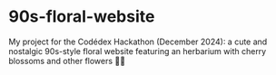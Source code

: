 # 90s-floral-website
My project for the Codédex Hackathon (December 2024): a cute and nostalgic 90s-style floral website featuring an herbarium with cherry blossoms and other flowers 🌸✨
